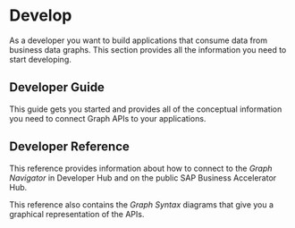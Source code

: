 <!-- loio68ce43a3c609468d95721031085007b1 -->

# Develop

As a developer you want to build applications that consume data from business data graphs. This section provides all the information you need to start developing.



## Developer Guide

This guide gets you started and provides all of the conceptual information you need to connect Graph APIs to your applications.



## Developer Reference

This reference provides information about how to connect to the *Graph Navigator* in Developer Hub and on the public SAP Business Accelerator Hub.

This reference also contains the *Graph Syntax* diagrams that give you a graphical representation of the APIs.

